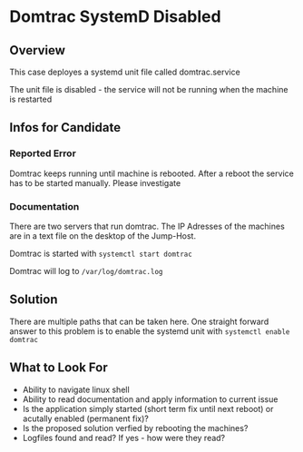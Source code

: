# Domtrac SystemD Disabled

## Overview
This case deployes a systemd unit file called domtrac.service

The unit file is disabled - the service will not be running when the machine is restarted

## Infos for Candidate
### Reported Error
Domtrac keeps running until machine is rebooted. After a reboot the service has to be started manually. Please investigate

### Documentation
There are two servers that run domtrac. The IP Adresses of the machines are in a text file on the desktop of the Jump-Host.

Domtrac is started with ```systemctl start domtrac```

Domtrac will log to ```/var/log/domtrac.log```

## Solution
There are multiple paths that can be taken here. One straight forward answer to this problem is to enable the systemd unit with ```systemctl enable domtrac```

## What to Look For
- Ability to navigate linux shell
- Ability to read documentation and apply information to current issue
- Is the application simply started (short term fix until next reboot) or acutally enabled (permanent fix)?
- Is the proposed solution verfied by rebooting the machines?
- Logfiles found and read? If yes - how were they read?


